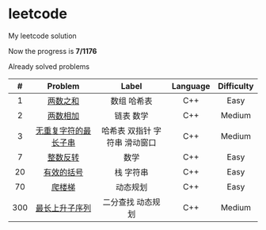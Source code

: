 # leetcode
My leetcode solution

Now the progress is **7/1176**

Already solved problems

|  #   |                           Problem                            |             Label             | Language | Difficulty |
| :--: | :----------------------------------------------------------: | :---------------------------: | :------: | :--------: |
|  1   |    [两数之和](https://leetcode-cn.com/problems/two-sum/)     |          数组 哈希表          |   C++    |    Easy    |
|  2   |    [两数相加](https://leetcode-cn.com/problems/two-sum/)     |           链表 数学           |   C++    |   Medium   |
|  3   | [无重复字符的最长子串](https://leetcode-cn.com/problems/two-sum/) | 哈希表 双指针 字符串 滑动窗口 |   C++    |   Medium   |
|  7   | [整数反转](https://leetcode-cn.com/problems/reverse-integer/) |             数学              |   C++    |    Easy    |
|  20  | [有效的括号](https://leetcode-cn.com/problems/valid-parentheses/) |           栈 字符串           |   C++    |    Easy    |
|  70  | [爬楼梯](https://leetcode-cn.com/problems/climbing-stairs/)  |           动态规划            |   C++    |    Easy    |
| 300  | [最长上升子序列](https://leetcode-cn.com/problems/longest-increasing-subsequence/) |       二分查找 动态规划       |   C++    |   Medium   |

